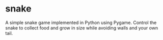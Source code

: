 # snake
A simple snake game implemented in Python using Pygame. Control the snake to collect food and grow in size while avoiding walls and your own tail. 
